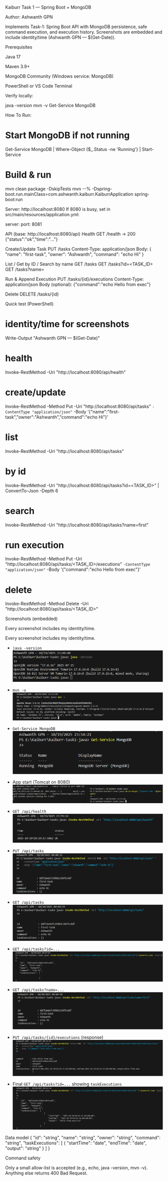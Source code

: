 Kaiburr Task 1 — Spring Boot + MongoDB

Author: Ashwanth GPN

Implements Task-1: Spring Boot API with MongoDB persistence, safe command execution, and execution history. Screenshots are embedded and include identity/time (Ashwanth GPN — $(Get-Date)).

Prerequisites

Java 17

Maven 3.9+

MongoDB Community (Windows service: MongoDB)

PowerShell or VS Code Terminal

Verify locally:

java -version
mvn -v
Get-Service MongoDB

How To Run:

# Start MongoDB if not running
Get-Service MongoDB | Where-Object {$_.Status -ne 'Running'} | Start-Service

# Build & run
mvn clean package -DskipTests
mvn --% -Dspring-boot.run.mainClass=com.ashwanth.kaiburr.KaiburrApplication spring-boot:run


Server: http://localhost:8080
If 8080 is busy, set in src/main/resources/application.yml:

server:
  port: 8081

API (base: http://localhost:8080/api)
Health
GET /health
→ 200 {"status":"ok","time":"..."}

Create/Update Task
PUT /tasks
Content-Type: application/json
Body:
{
  "name": "first-task",
  "owner": "Ashwanth",
  "command": "echo Hi"
}

List / Get by ID / Search by name
GET /tasks
GET /tasks?id=<TASK_ID>
GET /tasks?name=<query>

Run & Append Execution
PUT /tasks/{id}/executions
Content-Type: application/json
Body (optional): {"command":"echo Hello from exec"}

Delete
DELETE /tasks/{id}

Quick test (PowerShell)
# identity/time for screenshots
Write-Output "Ashwanth GPN — $(Get-Date)"

# health
Invoke-RestMethod -Uri "http://localhost:8080/api/health"

# create/update
Invoke-RestMethod -Method Put -Uri "http://localhost:8080/api/tasks" `
  -ContentType "application/json" `
  -Body '{"name":"first-task","owner":"Ashwanth","command":"echo Hi"}'

# list
Invoke-RestMethod -Uri "http://localhost:8080/api/tasks"

# by id
Invoke-RestMethod -Uri "http://localhost:8080/api/tasks?id=<TASK_ID>" | ConvertTo-Json -Depth 6

# search
Invoke-RestMethod -Uri "http://localhost:8080/api/tasks?name=first"

# run execution
Invoke-RestMethod -Method Put -Uri "http://localhost:8080/api/tasks/<TASK_ID>/executions" `
  -ContentType "application/json" `
  -Body '{"command":"echo Hello from exec"}'

# delete
Invoke-RestMethod -Method Delete -Uri "http://localhost:8080/api/tasks/<TASK_ID>"

Screenshots (embedded)

Every screenshot includes my identity/time.

Every screenshot includes my identity/time.

- `java -version`  
  ![](docs/screens/01-java-version.png)

- `mvn -v`  
  ![](docs/screens/02-mvn-v.png)

- `Get-Service MongoDB`  
  ![](docs/screens/03-mongo-service.png)

- App start (Tomcat on 8080)  
  ![](docs/screens/04-app-start.png)

- `GET /api/health`  
  ![](docs/screens/05-health.png)

- `PUT /api/tasks`  
  ![](docs/screens/06-put-task.png)

- `GET /api/tasks`  
  ![](docs/screens/07-get-tasks.png)

- `GET /api/tasks?id=...`  
  ![](docs/screens/08-get-task-by-id.png)

- `GET /api/tasks?name=...`  
  ![](docs/screens/09-search-by-name.png)

- `PUT /api/tasks/{id}/executions` (response)  
  ![](docs/screens/10-put-execution.png)

- Final `GET /api/tasks?id=...` showing `taskExecutions`  
  ![](docs/screens/11-task-with-executions.png)



Data model
{
  "id": "string",
  "name": "string",
  "owner": "string",
  "command": "string",
  "taskExecutions": [
    { "startTime": "date", "endTime": "date", "output": "string" }
  ]
}

Command safety

Only a small allow-list is accepted (e.g., echo, java -version, mvn -v).
Anything else returns 400 Bad Request.